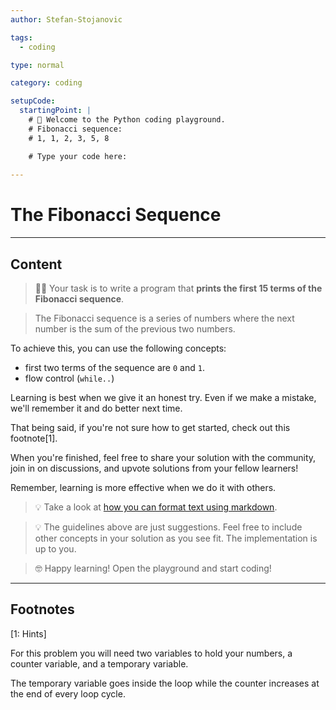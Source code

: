```yaml
---
author: Stefan-Stojanovic

tags:
  - coding

type: normal

category: coding

setupCode:
  startingPoint: |
    # 👋 Welcome to the Python coding playground. 
    # Fibonacci sequence:
    # 1, 1, 2, 3, 5, 8

    # Type your code here:
      
---
```


# The Fibonacci Sequence

---

## Content

> 👩‍💻 Your task is to write a program that **prints the first 15 terms of the Fibonacci sequence**.

> The Fibonacci sequence is a series of numbers where the next number is the sum of the previous two numbers.

To achieve this, you can use the following concepts:
- first two terms of the sequence are `0` and `1`.
- flow control (`while..`)

Learning is best when we give it an honest try. Even if we make a mistake, we'll remember it and do better next time.

That being said, if you're not sure how to get started, check out this footnote[1]. 

When you're finished, feel free to share your solution with the community, join in on discussions, and upvote solutions from your fellow learners!

Remember, learning is more effective when we do it with others.

> 💡 Take a look at [how you can format text using markdown](https://www.enki.com/glossary/general/markdown-formatting).

> 💡 The guidelines above are just suggestions. Feel free to include other concepts in your solution as you see fit. The implementation is up to you.

> 🤓 Happy learning! Open the playground and start coding!

---

## Footnotes

[1: Hints]

For this problem you will need two variables to hold your numbers, a counter variable, and a temporary variable.

The temporary variable goes inside the loop while the counter increases at the end of every loop cycle.